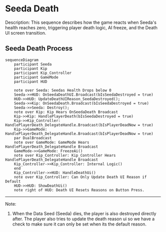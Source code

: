 ﻿
# Seeda Death
Description: This sequence describes how the game reacts when Seeda's health reaches zero, triggering player death logic, AI freeze, and the Death UI screen transition.
## Seeda Death Process

```mermaid
sequenceDiagram
    participant Seeda
    participant Kip
    participant Kip_Controller
    participant GameMode
    participant HUD
    
    note over Seeda: Seedas Health Drops below 0
    Seeda->>HUD: OnSeedaDeathUI.Broadcast(bIsSeedaDestroyed = true)
    HUD->>HUD: UpdateDeathUIReason_SeedaDestroyed();
    Seeda->>Kip: OnSeedaDeath.Broadcast(bIsSeedaDestroyed = true)
    Seeda->>Seeda: Destroy();
    note over Kip: Kip Hears OnSeedaDeath Broadcast
    Kip->>Kip: HandlePlayerDeath(bIsSeedaDestroyed = true)
    Kip->>Kip_Controller: HandlePlayerDeath_DelegateHandle.Broadcast(bIsPlayerDeadNow = true)
    Kip->>GameMode: HandlePlayerDeath_DelegateHandle.Broadcast(bIsPlayerDeadNow = true)
    par DualBroadcast 
    note over GameMode: GameMode Hears HandlePlayerDeath_DelegateHandle Broadcast
    GameMode->>GameMode: FreezeAi()
    note over Kip_Controller: Kip_Controller Hears HandlePlayerDeath_DelegateHandle Broadcast
    Kip_Controller->>Kip_Controller: Internal Logic()
    end
    Kip_Controller->>HUD: HandleDeathUi()
    note over Kip_Controller: Can Only Update Death UI Reason if Default
    HUD->>HUD: ShowDeathUi()
    note right of HUD: Death UI Resets Reasons on Button Press.

```

---
Note:
1. When the Data Seed (Seeda) dies, the player is also destroyed directly after. The player also tries to update the 
   death reason ui so we have a check to make sure it can only be set when its the default reason.